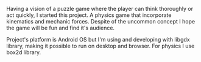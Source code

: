Having a vision of a puzzle game where the player can think thoroughly or act quickly, I started this project. A physics game that incorporate kinematics and mechanic forces. Despite of the uncommon concept I hope the game will be fun and find it's audience.

Project's platform is Android OS but I'm using and developing with libgdx library, making it possible to run on desktop and browser. For physics I use box2d library.